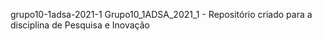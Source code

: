 grupo10-1adsa-2021-1
Grupo10_1ADSA_2021_1 - Repositório criado para a disciplina de Pesquisa e Inovação
